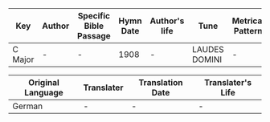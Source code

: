 Key | Author   | Specific Bible Passage     |Hymn Date |Author's life |Tune |Metrical Pattern   |Composer/Source
-- | --------- | ---------------------------|----------|--------------|-----|-------------------|-------------  
C Major |- |- |1908 |- |LAUDES DOMINI |- |J. Barnby

Original Language | Translater | Translation Date   | Translater's Life  
----------------- | --------- | --------------------|-------------     
German |- |- |-
